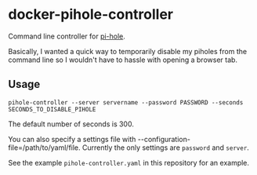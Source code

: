 # docker-pihole-controller

Command line controller for [pi-hole](https://pi-hole.net/).

Basically, I wanted a quick way to temporarily disable my piholes from the command line so I wouldn't have to hassle with opening a browser tab.

## Usage

`pihole-controller --server servername --password PASSWORD --seconds SECONDS_TO_DISABLE_PIHOLE`

The default number of seconds is 300.

You can also specify a settings file with --configuration-file=/path/to/yaml/file. Currently the only settings are `password` and `server`.

See the example `pihole-controller.yaml` in this repository for an example.
